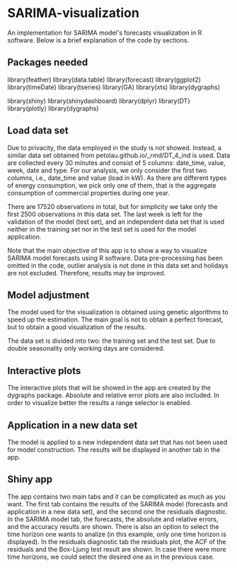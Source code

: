 # SARIMA-visualization
An implementation for SARIMA model's forecasts visualization in R software. Below is a brief explanation of the code by sections.

## Packages needed

library(feather)
library(data.table)
library(forecast)
library(ggplot2)
library(timeDate)
library(tseries)
library(GA)
library(xts)
library(dygraphs)

library(shiny)
library(shinydashboard)
library(dplyr)
library(DT)
library(plotly)
library(dygraphs)

## Load data set

Due to privacity, the data employed in the study is not showed. Instead, a similar data set obtained from petolau.github.io/_rmd/DT_4_ind is used. Data are collected every 30 minutes and consist of 5 columns: date_time, value, week, date and type. For our analysis, we only consider the first two columns, i.e., date_time and value (load in kW). As there are different types of energy consumption, we pick only one of them, that is the aggregate consumption of commercial properties during one year.

There are 17520 observations in total, but for simplicity we take only the first 2500 observations in this data set. The last week is left for the validation of the model (test set), and an independent data set that is used neither in the training set nor in the test set is used for the model application.

Note that the main objective of this app is to show a way to visualize SARIMA model forecasts using R software. Data pre-processing has been omitted in the code, outlier analysis is not done in this data set and holidays are not excluded. Therefore, results may be improved. 

## Model adjustment

The model used for the visualization is obtained using genetic algorithms to speed up the estimation. The main goal is not to obtain a perfect forecast, but to obtain a good visualization of the results.

The data set is divided into two: the training set and the test set. Due to double seasonality only working days are considered. 

## Interactive plots

The interactive plots that will be showed in the app are created by the dygraphs package. Absolute and relative error plots are also included. In order to visualize better the results a range selector is enabled. 

## Application in a new data set

The model is applied to a new independent data set that has not been used for model construction. The results will be displayed in another tab in the app.

## Shiny app

The app contains two main tabs and it can be complicated as much as you want. The first tab contains the results of the SARIMA model (forecasts and application in a new data set), and the second one the residuals diagnostic. 
In the SARIMA model tab, the forecasts, the absolute and relative errors, and the accuracy results are shown. There is also an option to select the time horizon one wants to analize (in this example, only one time horizon is displayed).
In the residuals diagnostic tab the residuals plot, the ACF of the residuals and the Box-Ljung test result are shown. In case there were more time horizons, we could select the desired one as in the previous case.
